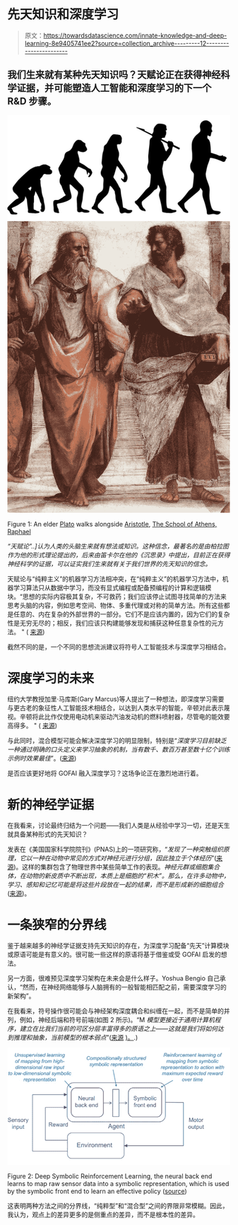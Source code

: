 # 先天知识和深度学习

> 原文：<https://towardsdatascience.com/innate-knowledge-and-deep-learning-8e9405741ee2?source=collection_archive---------12----------------------->

## 我们生来就有某种先天知识吗？天赋论正在获得神经科学证据，并可能塑造人工智能和深度学习的下一个 R&D 步骤。

![](img/4b8bdd43750b05c0cab3be5939e6a3ca.png)![](img/7d2ed8d7a3d88ea58c75548355993afa.png)

Figure 1: An elder [Plato](https://en.wikipedia.org/wiki/Plato) walks alongside [Aristotle](https://en.wikipedia.org/wiki/Aristotle), [The School of Athens, Raphael](https://en.wikipedia.org/wiki/The_School_of_Athens)

*“天赋论”..]认为人类的头脑生来就有想法或知识。这种信念，最著名的是由柏拉图作为他的形式理论提出的，后来由笛卡尔在他的《沉思录》中提出，目前正在获得神经科学的证据，可以证实我们生来就有关于我们世界的先天知识的信念。*

天赋论与“纯粹主义”的机器学习方法相冲突，在“纯粹主义”的机器学习方法中，机器学习算法只从数据中学习，而没有显式编程或配备预编程的计算和逻辑模块。“思想的实际内容极其复杂，不可救药；我们应该停止试图寻找简单的方法来思考头脑的内容，例如思考空间、物体、多重代理或对称的简单方法。所有这些都是任意的、内在复杂的外部世界的一部分。它们不是应该内置的，因为它们的复杂性是无穷无尽的；相反，我们应该只构建能够发现和捕获这种任意复杂性的元方法。 " ( [来源](http://bit.ly/2Uj1h9C))

截然不同的是，一个不同的思想流派建议将符号人工智能技术与深度学习相结合。

# 深度学习的未来

纽约大学教授加里·马库斯(Gary Marcus)等人提出了一种想法，即深度学习需要与更古老的象征性人工智能技术相结合，以达到人类水平的智能，辛顿对此表示蔑视。辛顿将此比作仅使用电动机来驱动汽油发动机的燃料喷射器，尽管电的能效要高得多。 " ( [来源](https://bloom.bg/2uw5kB3))

与此同时，混合模型可能会解决深度学习的明显限制，特别是“*深度学习目前缺乏一种通过明确的口头定义来学习抽象的机制，当有数千、数百万甚至数十亿个训练示例时效果最佳*”。([来源](http://bit.ly/2HZ7QHJ))

是否应该更好地将 GOFAI 融入深度学习？这场争论正在激烈地进行着。

# 新的神经学证据

在我看来，讨论最终归结为一个问题——我们人类是从经验中学习一切，还是天生就具备某种形式的先天知识？

发表在《美国国家科学院院刊》(PNAS)上的一项研究称，“*发现了一种突触组织原理，它以一种在动物中常见的方式对神经元进行分组，因此独立于个体经历*”([来源](http://bit.ly/2JQRpji))。这样的集群包含了物理世界中某些简单工作的表现。*神经元群或细胞集合体，在动物的新皮质中不断出现，本质上是细胞的“积木”。那么，在许多动物中，学习、感知和记忆可能是将这些片段放在一起的结果，而不是形成新的细胞组合*([来源](http://bit.ly/2FAHDg3))。

# 一条狭窄的分界线

鉴于越来越多的神经学证据支持先天知识的存在，为深度学习配备“先天”计算模块或原语可能是有意义的。很可能一些这样的原语将基于借鉴或受 GOFAI 启发的想法。

另一方面，很难预见深度学习架构在未来会是什么样子。Yoshua Bengio 自己承认，“然而，在神经网络能够与人脑拥有的一般智能相匹配之前，需要深度学习的新架构”。

在我看来，符号操作很可能会与神经架构深度耦合和纠缠在一起，而不是简单的并列，例如，神经后端和符号前端(如图 2 所示)。“M *模型更接近于通用计算机程序，建立在比我们当前的可区分层丰富得多的原语之上——这就是我们将如何达到推理和抽象，当前模型的根本弱点*”([来源](http://bit.ly/2NPB3Ez) [)。](http://bit.ly/2NPB3Ez).)

![](img/5f43f396334343179ded0bba44a57591.png)

Figure 2: Deep Symbolic Reinforcement Learning, the neural back end learns to map raw sensor data into a symbolic representation, which is used by the symbolic front end to learn an effective policy ([source](https://arxiv.org/pdf/1609.05518.pdf))

这表明两种方法之间的分界线，“纯粹型”和“混合型”之间的界限非常模糊。因此，我认为，观点上的差异更多的是侧重点的差异，而不是根本性的差异。